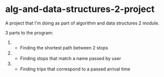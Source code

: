 # alg-and-data-structures-2-project
A project that I'm doing as part of algorithm and data structures 2 module.

3 parts to the program:
  1) - Finding the shortest path between 2 stops
  2) - Finding stops that match a name passed by user
  3) - Finding trips that correspond to a passed arrival time
